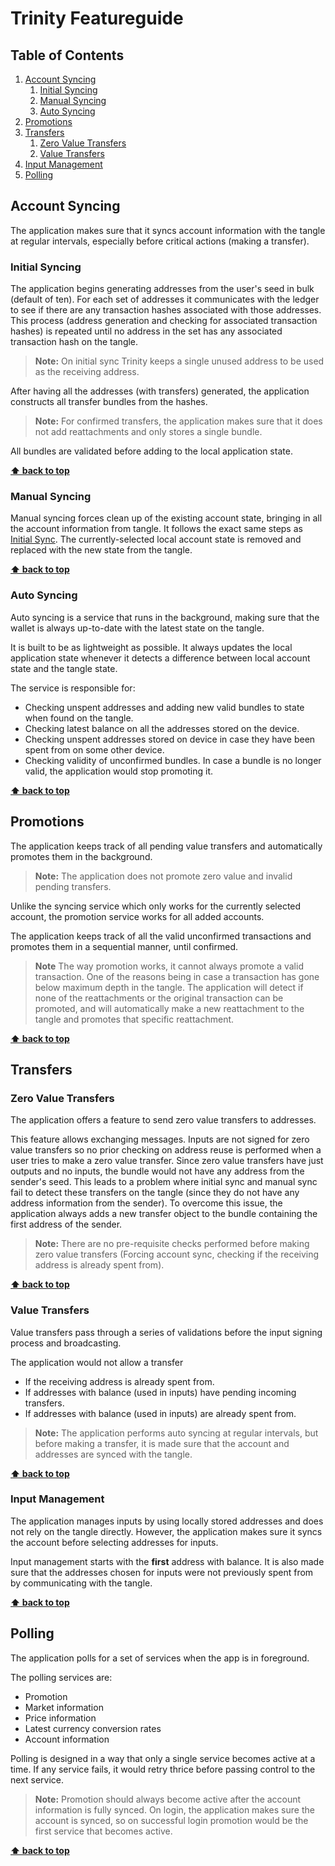# Trinity Featureguide

## Table of Contents

  1. [Account Syncing](#account-syncing)
      1. [Initial Syncing](#initial-syncing)
      1. [Manual Syncing](#manual-syncing)
      1. [Auto Syncing](#auto-syncing)
  1. [Promotions](#promotions)
  1. [Transfers](#transfers)
      1. [Zero Value Transfers](#zero-value-transfers)
      1. [Value Transfers](#value-transfers)
  1. [Input Management](#input-management)
  1. [Polling](#polling)

## Account Syncing

The application makes sure that it syncs account information with the tangle at regular intervals, especially before critical actions (making a transfer).

### Initial Syncing

The application begins generating addresses from the user's seed in bulk (default of ten). For each set of addresses it communicates with the ledger
to see if there are any transaction hashes associated with those addresses. This process (address generation and checking for associated transaction hashes) is repeated until no address in the set has any associated transaction hash on the tangle.

> **Note:** On initial sync Trinity keeps a single unused address to be used as the receiving address.

After having all the addresses (with transfers) generated, the application constructs all transfer bundles from the hashes. 

> **Note:** For confirmed transfers, the application makes sure that it does not add reattachments and only stores a single bundle.
 
 All bundles are validated before adding to the local application state.

**[⬆ back to top](#table-of-contents)**

### Manual Syncing

Manual syncing forces clean up of the existing account state, bringing in all the account information from tangle.
It follows the exact same steps as [Initial Sync](#initial-syncing). The currently-selected local account state is removed and replaced with the new state from the tangle.

**[⬆ back to top](#table-of-contents)**

### Auto Syncing

Auto syncing is a service that runs in the background, making sure that the wallet is always up-to-date with the latest state on the tangle.

It is built to be as lightweight as possible. It always updates the local application state whenever it detects a difference between local account state and the tangle state.

The service is responsible for:

- Checking unspent addresses and adding new valid bundles to state when found on the tangle.
- Checking latest balance on all the addresses stored on the device.
- Checking unspent addresses stored on device in case they have been spent from on some other device. 
- Checking validity of unconfirmed bundles. In case a bundle is no longer valid, the application would stop promoting it.

**[⬆ back to top](#table-of-contents)**

## Promotions

The application keeps track of all pending value transfers and automatically promotes them in the background.

> **Note:** The application does not promote zero value and invalid pending transfers.

Unlike the syncing service which only works for the currently selected account, the promotion service works for all added accounts.

The application keeps track of all the valid unconfirmed transactions and promotes them in a sequential manner, until confirmed.

> **Note** The way promotion works, it cannot always promote a valid transaction. One of the reasons being in case a transaction has gone below maximum depth in the tangle. The application will detect if none of the reattachments or the original transaction can be promoted, and will automatically make a new reattachment to the tangle and promotes that specific reattachment.

**[⬆ back to top](#table-of-contents)**

## Transfers

### Zero Value Transfers

The application offers a feature to send zero value transfers to addresses.

This feature allows exchanging messages. Inputs are not signed for zero value transfers so no prior checking on address reuse is performed when a user tries to make a zero value transfer.
Since zero value transfers have just outputs and no inputs, the bundle would not have any address from the sender's seed. 
This leads to a problem where initial sync and manual sync fail to detect these transfers on the tangle (since they do not have any address information from the sender).
To overcome this issue, the application always adds a new transfer object to the bundle containing the first address of the sender.    

> **Note:** There are no pre-requisite checks performed before making zero value transfers (Forcing account sync, checking if the receiving address is already spent from).

**[⬆ back to top](#table-of-contents)**

### Value Transfers

Value transfers pass through a series of validations before the input signing process and broadcasting.

The application would not allow a transfer 
- If the receiving address is already spent from.
- If addresses with balance (used in inputs) have pending incoming transfers.
- If addresses with balance (used in inputs) are already spent from.

> **Note:** The application performs auto syncing at regular intervals, but before making a transfer, it is made sure that the account and addresses are synced with the tangle.


**[⬆ back to top](#table-of-contents)**

### Input Management

The application manages inputs by using locally stored addresses and does not rely on the tangle directly.
However, the application makes sure it syncs the account before selecting addresses for inputs.

Input management starts with the **first** address with balance.
It is also made sure that the addresses chosen for inputs were not previously spent from by communicating with the tangle.

**[⬆ back to top](#table-of-contents)**

## Polling

The application polls for a set of services when the app is in foreground.

The polling services are: 

- Promotion
- Market information
- Price information
- Latest currency conversion rates
- Account information

Polling is designed in a way that only a single service becomes active at a time. If any service fails, it would retry thrice before passing control to the next service. 

> **Note:** Promotion should always become active after the account information is fully synced. 
On login, the application makes sure the account is synced, so on successful login promotion would be the first service that becomes active.


**[⬆ back to top](#table-of-contents)**
